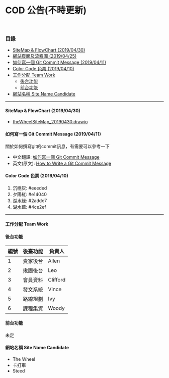 # COD 公告(不時更新)
<br />

### 目錄
- [SiteMap & FlowChart (2019/04/30)](#SiteMap-&-FlowChart-(2019/04/30))
- [網站頁面及流程圖 (2019/04/25)](#網站頁面及流程圖 (2019-04-25))
- [如何寫一個 Git Commit Message (2019/04/11)](#如何寫一個-Git-Commit-Message-(2019/04/11))
- [Color Code 色票 (2019/04/10)](#Color-Code-色票-(2019/04/10))
- [工作分配 Team Work](#工作分配-team-work)
  - [後台功能](#後台功能)
  - [前台功能](#前台功能)
- [網站名稱 Site Name Candidate](#網站名稱-site-name-candidate)

---

#### SiteMap & FlowChart (2019/04/30)
- [theWheelSiteMap_20190430.drawio](https://drive.google.com/file/d/1_AzSo1xrW6nIjrbBpQfV6-OiMwcCvIgm/view?usp=sharing)

#### 如何寫一個 Git Commit Message (2019/04/11)
關於如何撰寫git的commit訊息，有需要可以參考一下
- 中文翻譯: [如何寫一個 Git Commit Message](https://blog.louie.lu/2017/03/21/如何寫一個-git-commit-message/)
- 英文(原文): [How to Write a Git Commit Message](https://chris.beams.io/posts/git-commit/)
<!--
#### 關於git的commit訊息 (2019/04/10) 
##### Git推送的commit訊息，前面加上英文字母代號 (英文名字第一個字母)，方便辨認，例如：
1. W: 表格更新
2. V: navbar樣式修改
3. 以此類推

**代號對照表：**
| 代號 | 英文名字 | 姓名 |
|------|----------|--------|
| A | Allen | 王*麟 |
| C | Clifford | 田*展 |
| I | Ivy | 張*悅 |
| L | Leo | 蔡*恩 |
| V | Vince | 廖*宇 |
| W | Woody | 張*涵 |
-->

#### Color Code 色票 (2019/04/10)
1. 沉穩灰: #eeeded
2. 夕陽紅: #e14040
3. 湖水綠: #2addc7
4. 湖水藍: #4ce2ef

---
<!--
## 網站地圖 Sitemap
| Landing Page | 首頁 | 單車組裝導覽 | 騎車路線 | 商品頁面 | 買家後台 | 賣家後台 | 管理者後台 | Footer |
|:------------:|:--------:|:------------:|:-------------------:|:--------:|:------------:|:--------:|:---------------------:|:----------:|
| 網站理念 | 最新資訊 | 組裝教學 | 路線規劃 | 單速車 | 購物車 | 上架商品 | 帳戶停權 | 關於 |
| slogan | 促銷活動 | 零件推薦組合 | 揪團騎車 | 特技單車 | 買家評價 | 商品資訊 | 帳戶管理 | 工作機會 |
| 概念傳達 | 活動資訊 | 單車知識 | 車隊功能 | 公路車 | 商品降價通知 | 商品庫存 | 搜尋功能 | 聯絡我們 |
| 視覺傳達 | 比賽資訊 |  | 聊天室 | 單車配件 | 訂單通知 | 買家評價 | 零件組合 | 法律聲明 |
|  |  |  | 旅遊資訊 | 教練課程(集資) | 聯絡賣家 | 檢舉系統 | 路線規劃 | 隱私權政策 |
|  |  |  | 地點推薦<br>(特技車) |  | 檢舉系統 | 聯絡買家 | 商品管理<br>(官方商品) |  |
|  |  |  | 單車修理地點 |  | 我的最愛清單 | 商品競標 | 促銷活動管理 |  |
|  |  |  |  |  |  | 賣家報表 |  |  |
-->

#### 工作分配 Team Work
#### 後台功能
| 編號  | 後臺功能  | 負責人    |
|------|----------|----------|
| 1    | 賣家後台  | Allen    |
| 2    | 揪團後台  | Leo      |
| 3    | 會員資料  | Clifford |
| 4    | 發文系統  | Vince    |
| 5    | 路線規劃  | Ivy      |
| 6    | 課程集資  | Woody    |

#### 前台功能
未定

#### 網站名稱 Site Name Candidate
- The Wheel
- 卡打車
- Steed